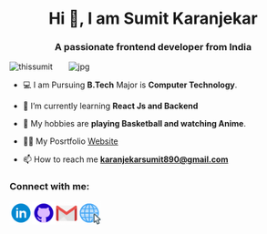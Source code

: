 <h1 align="center">Hi 👋, I am Sumit Karanjekar</h1>
<h3 align="center">A passionate frontend developer from India</h3>

<img align="right" alt="jpg" width="400px" src="https://i.pinimg.com/originals/e3/70/27/e370275244a960ea563490fc6078a859.gif" />
<p align="left"> <img src="https://komarev.com/ghpvc/?username=thissumit&label=Profile%20views&color=0e75b6&style=flat" alt="thissumit" /> </p>

  
- 💻 I am Pursuing **B.Tech** Major is **Computer Technology**.

- 🌱 I’m currently learning **React Js and Backend**
   
- 🤔 My hobbies are **playing Basketball and watching Anime**.

- 👨‍💻 My Posrtfolio [Website](https://thissumit.github.io/this_Sumitgithub.io/)

- 📫 How to reach me **karanjekarsumit890@gmail.com**

<h3 align="left">Connect with me:</h3>
<p >
<a href="https://www.linkedin.com/in/sumit-karanjekar-119328214/">
  <img align="left" src="public/linkedin.gif" alt="https://www.linkedin.com/in/sumit-karanjekar-119328214/" width="40" />
</a>
<a href="https://github.com/thisSumit" >
  <img align="left" src="public/github.gif" alt="https://github.com/thisSumit" width="40" />
</a>
<a href="mailto:karanjekarsumit890@gmail.com" >
  <img align="left" src="public/gmail.gif" alt="https://github.com/thisSumit" width="40" />
</a>
<a href="https://thissumit.github.io/this_Sumitgithub.io/" >
  <img align="left" src="public/website.gif" alt="https://github.com/thisSumit" width="40" />
</a>
</p>



